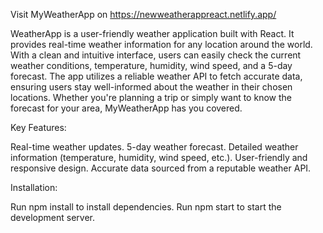 Visit MyWeatherApp on https://newweatherappreact.netlify.app/

WeatherApp is a user-friendly weather application built with React.
It provides real-time weather information for any location around the world. 
With a clean and intuitive interface, users can easily check the current weather conditions, temperature, humidity, wind speed, and a 5-day forecast.
The app utilizes a reliable weather API to fetch accurate data, ensuring users stay well-informed about the weather in their chosen locations.
Whether you're planning a trip or simply want to know the forecast for your area, MyWeatherApp has you covered.

Key Features:

Real-time weather updates.
5-day weather forecast.
Detailed weather information (temperature, humidity, wind speed, etc.).
User-friendly and responsive design.
Accurate data sourced from a reputable weather API.

Installation:

Run npm install to install dependencies.
Run npm start to start the development server.
